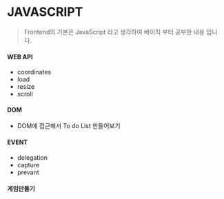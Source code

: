 # JAVASCRIPT

> Frontend의 기본은 JavaScript 라고 생각하여 베이직 부터 공부한 내용 입니다.

#### WEB API

- coordinates
- load
- resize
- scroll

#### DOM

- DOM에 접근해서 To do List 만들어보기

#### EVENT

- delegation
- capture
- prevant

#### 게임만들기
